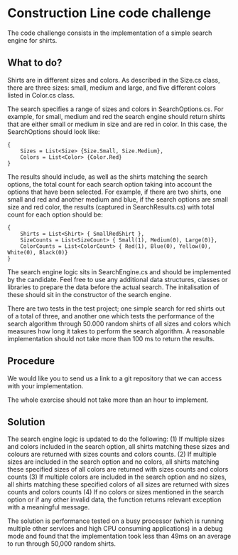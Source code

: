# Construction Line code challenge

The code challenge consists in the implementation of a simple search engine for shirts.

## What to do?
Shirts are in different sizes and colors. As described in the Size.cs class, there are three sizes: small, medium and large, and five different colors listed in Color.cs class.

The search specifies a range of sizes and colors in SearchOptions.cs. For example, for small, medium and red the search engine should return shirts that are either small or medium in size and are red in color. In this case, the SearchOptions should look like:

```
{
    Sizes = List<Size> {Size.Small, Size.Medium},
    Colors = List<Color> {Color.Red}
}
```

The results should include, as well as the shirts matching the search options, the total count for each search option taking into account the options that have been selected. For example, if there are two shirts, one small and red and another medium and blue, if the search options are small size and red color, the results (captured in SearchResults.cs) with total count for each option should be:
```
{
    Shirts = List<Shirt> { SmallRedShirt },
    SizeCounts = List<SizeCount> { Small(1), Medium(0), Large(0)},
    ColorCounts = List<ColorCount> { Red(1), Blue(0), Yellow(0), White(0), Black(0)}
}
```

The search engine logic sits in SearchEngine.cs and should be implemented by the candidate. Feel free to use any additional data structures, classes or libraries to prepare the data before the actual search. The initalisation of these should sit in the constructor of the search engine.

There are two tests in the test project; one simple search for red shirts out of a total of three, and another one which tests the performance of the search algorithm through 50.000 random shirts of all sizes and colors which measures how long it takes to perform the search algorithm. A reasonable implementation should not take more than 100 ms to return the results.

## Procedure
We would like you to send us a link to a git repository that we can access with your implementation.

The whole exercise should not take more than an hour to implement.

## Solution
The search engine logic is updated to do the following:
(1) If multiple sizes and colors included in the  search option, all shirts matching these sizes and colours are returned with sizes counts and colors counts.
(2) If multiple sizes are included in the search option and no colors, all shirts matching these specified sizes of all colors are returned with sizes counts and colors counts
(3) If multiple colors are included in the search option and no sizes, all shirts matching these specified colors of all sizes are returned with sizes counts and colors counts 
(4) If no colors or sizes mentioned in the search option or if any other invalid data, the function returns relevant exception with a meaningful message. 

The solution is performance tested on a busy processor (which is running multiple other services and high CPU consuming applications) in a debug mode and found that the implementation took less than 49ms on an average to run through 50,000 random shirts.  